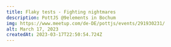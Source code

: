 ```yaml
---
title: Flaky tests - Fighting nightmares
description: PottJS @9elements in Bochum
img: https://www.meetup.com/de-DE/pottjs/events/291930231/
alt: March 17, 2023
createdAt: 2023-03-17T22:50:54.724Z
---
```

